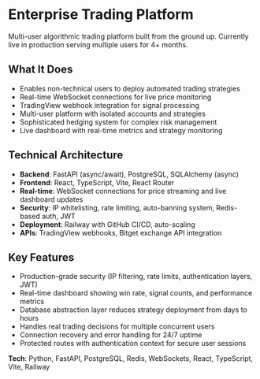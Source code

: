 # Enterprise Trading Platform

Multi-user algorithmic trading platform built from the ground up. Currently live in production serving multiple users for 4+ months.

## What It Does

- Enables non-technical users to deploy automated trading strategies
- Real-time WebSocket connections for live price monitoring
- TradingView webhook integration for signal processing
- Multi-user platform with isolated accounts and strategies
- Sophisticated hedging system for complex risk management
- Live dashboard with real-time metrics and strategy monitoring

## Technical Architecture

- **Backend**: FastAPI (async/await), PostgreSQL, SQLAlchemy (async)
- **Frontend**: React, TypeScript, Vite, React Router
- **Real-time**: WebSocket connections for price streaming and live dashboard updates
- **Security**: IP whitelisting, rate limiting, auto-banning system, Redis-based auth, JWT
- **Deployment**: Railway with GitHub CI/CD, auto-scaling
- **APIs**: TradingView webhooks, Bitget exchange API integration

## Key Features

- Production-grade security (IP filtering, rate limits, authentication layers, JWT)
- Real-time dashboard showing win rate, signal counts, and performance metrics
- Database abstraction layer reduces strategy deployment from days to hours
- Handles real trading decisions for multiple concurrent users
- Connection recovery and error handling for 24/7 uptime
- Protected routes with authentication context for secure user sessions

**Tech**: Python, FastAPI, PostgreSQL, Redis, WebSockets, React, TypeScript, Vite, Railway

